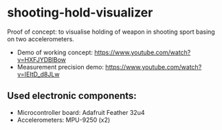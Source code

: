 # shooting-hold-visualizer
Proof of concept: to visualise holding of weapon in shooting sport basing on two accelerometers. 

* Demo of working concept: https://www.youtube.com/watch?v=HXFJYDBlBow
* Measurement precision demo: https://www.youtube.com/watch?v=IEItD_d8JLw

## Used electronic components:
* Microcontroller board: Adafruit Feather 32u4
* Accelerometers: MPU-9250 (x2)
